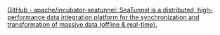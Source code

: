 
[GitHub - apache/incubator-seatunnel: SeaTunnel is a distributed, high-performance data integration platform for the synchronization and transformation of massive data (offline & real-time).](https://github.com/apache/incubator-seatunnel)
